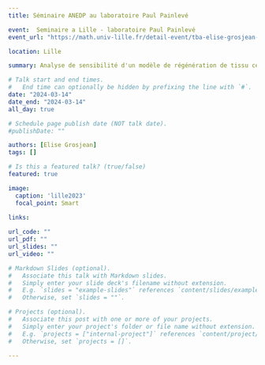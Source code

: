 ```yaml
---
title: Séminaire ANEDP au laboratoire Paul Painlevé

event:  Seminaire a Lille - laboratoire Paul Painlevé
event_url: "https://math.univ-lille.fr/detail-event/tba-elise-grosjean-inria-saclay"

location: Lille

summary: Analyse de sensibilité d'un modèle de régénération de tissu cellulaire et méthodes de base réduite non-intrusives deux-grilles

# Talk start and end times.
#   End time can optionally be hidden by prefixing the line with `#`.
date: "2024-03-14"
date_end: "2024-03-14"
all_day: true

# Schedule page publish date (NOT talk date).
#publishDate: ""

authors: [Elise Grosjean]
tags: []

# Is this a featured talk? (true/false)
featured: true

image:
  caption: 'lille2023'
  focal_point: Smart
  
links:

url_code: ""
url_pdf: ""
url_slides: ""
url_video: ""

# Markdown Slides (optional).
#   Associate this talk with Markdown slides.
#   Simply enter your slide deck's filename without extension.
#   E.g. `slides = "example-slides"` references `content/slides/example-slides.md`.
#   Otherwise, set `slides = ""`.

# Projects (optional).
#   Associate this post with one or more of your projects.
#   Simply enter your project's folder or file name without extension.
#   E.g. `projects = ["internal-project"]` references `content/project/deep-learning/index.md`.
#   Otherwise, set `projects = []`.

---
```

